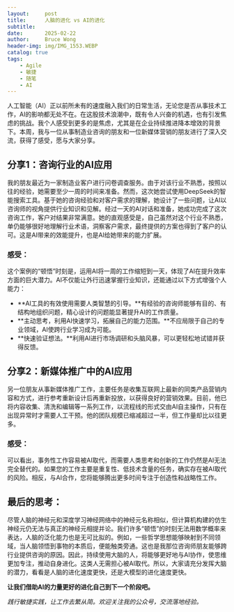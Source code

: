 ```yaml
---
layout:     post
title:      人脑的进化 vs AI的进化
subtitle:
date:       2025-02-22
author:     Bruce Wong
header-img: img/IMG_1553.WEBP
catalog: true
tags:
    - Agile
    - 敏捷
    - 随笔
    - AI
---
```


人工智能（AI）正以前所未有的速度融入我们的日常生活，无论您是否从事技术工作，AI的影响都无处不在。在这股技术浪潮中，既有令人兴奋的机遇，也有引发焦虑的挑战。我个人感受到更多的是焦虑，尤其是在企业持续推进降本增效的背景下。本周，我与一位从事制造业咨询的朋友和一位新媒体营销的朋友进行了深入交流，获得了感受，愿与大家分享。

## 分享1：咨询行业的AI应用

我的朋友最近为一家制造业客户进行问卷调查服务。由于对该行业不熟悉，按照以往的经验，她需要至少一周的时间来准备。然而，这次她尝试使用DeepSeek的智能搜索工具。基于她的咨询经验和对客户需求的理解，她设计了一些问题，让AI以咨询师的视角提供行业知识和见解。经过一天的AI对话和准备，她成功完成了这次咨询工作，客户对结果非常满意。她的直观感受是，自己虽然对这个行业不熟悉，单仍能够很好地理解行业术语，洞察客户需求，最终提供的方案也得到了客户的认可。这是AI带来的效能提升，也是AI给她带来的能力扩展。

### 感受：

这个案例的“顿悟”时刻是，运用AI将一周的工作缩短到一天，体现了AI在提升效率方面的巨大潜力。AI不仅能让外行迅速掌握行业知识，还能通过以下方式增强个人能力：
+ **AI工具的有效使用需要人类智慧的引导。**有经验的咨询师能够有目的、有结构地组织问题，精心设计的问题能显著提升AI的工作质量。
+ **主动思考，利用AI快速学习，拓展自己的能力范围。**不应局限于自己的专业领域，AI使跨行业学习成为可能。
+ **快速验证想法。**利用AI进行市场调研和头脑风暴，可以更轻松地试错并获得反馈。

## 分享2：新媒体推广中的AI应用

另一位朋友从事新媒体推广工作，主要任务是收集互联网上最新的同类产品营销内容和方式，进行参考重新设计后再重新投放，以获得良好的营销效果。目前，他已将内容收集、清洗和编辑等一系列工作，以流程线的形式交由AI自主操作，只有在出现异常时才需要人工干预。他的团队规模已缩减超过一半，但工作量却比以往更多。

### 感受：

可以看出，事务性工作容易被AI取代，而需要人类思考和创新的工作仍然是AI无法完全替代的。如果您的工作主要是重复性、低技术含量的任务，确实存在被AI取代的风险。相反，与AI合作，您将能够腾出更多时间专注于创造性和战略性工作。

## 最后的思考：

尽管人脑的神经元和深度学习神经网络中的神经元名称相似，但计算机构建的仿生神经元仍无法与真正的神经元相提并论。我们许多“顿悟”的时刻无法用数学概率来表达，人脑的泛化能力也是无可比拟的。例如，一些哲学思想能够映射到不同领域，当人脑领悟到事物的本质后，便能触类旁通。这也是我那位咨询师朋友能够跨行业提供咨询的原因。因此，持续使用大脑的人，将能够更好地与AI协作，使思维更加专注，推动自身进化。这类人无需担心被AI取代。所以，大家请充分发挥大脑的潜力，看看是人脑的进化速度更快，还是大模型的进化速度更快。

**让我们借助AI的力量更好的进化自己到下一个阶段吧。**

*践行敏捷实践，让工作去繁从简。欢迎关注我的公众号，交流落地经验。*